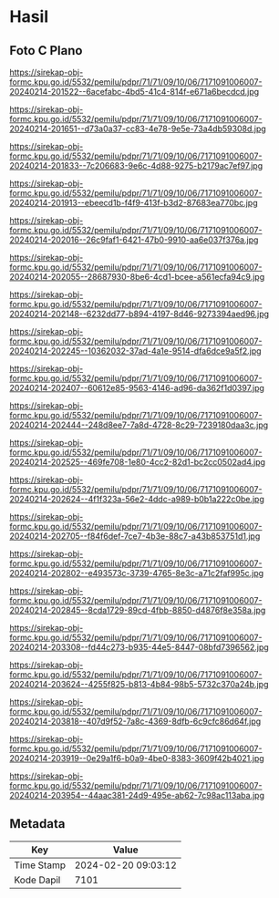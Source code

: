 # Hasil

## Foto C Plano

https://sirekap-obj-formc.kpu.go.id/5532/pemilu/pdpr/71/71/09/10/06/7171091006007-20240214-201522--6acefabc-4bd5-41c4-814f-e671a6becdcd.jpg

https://sirekap-obj-formc.kpu.go.id/5532/pemilu/pdpr/71/71/09/10/06/7171091006007-20240214-201651--d73a0a37-cc83-4e78-9e5e-73a4db59308d.jpg

https://sirekap-obj-formc.kpu.go.id/5532/pemilu/pdpr/71/71/09/10/06/7171091006007-20240214-201833--7c206683-9e6c-4d88-9275-b2179ac7ef97.jpg

https://sirekap-obj-formc.kpu.go.id/5532/pemilu/pdpr/71/71/09/10/06/7171091006007-20240214-201913--ebeecd1b-f4f9-413f-b3d2-87683ea770bc.jpg

https://sirekap-obj-formc.kpu.go.id/5532/pemilu/pdpr/71/71/09/10/06/7171091006007-20240214-202016--26c9faf1-6421-47b0-9910-aa6e037f376a.jpg

https://sirekap-obj-formc.kpu.go.id/5532/pemilu/pdpr/71/71/09/10/06/7171091006007-20240214-202055--28687930-8be6-4cd1-bcee-a561ecfa94c9.jpg

https://sirekap-obj-formc.kpu.go.id/5532/pemilu/pdpr/71/71/09/10/06/7171091006007-20240214-202148--6232dd77-b894-4197-8d46-9273394aed96.jpg

https://sirekap-obj-formc.kpu.go.id/5532/pemilu/pdpr/71/71/09/10/06/7171091006007-20240214-202245--10362032-37ad-4a1e-9514-dfa6dce9a5f2.jpg

https://sirekap-obj-formc.kpu.go.id/5532/pemilu/pdpr/71/71/09/10/06/7171091006007-20240214-202407--60612e85-9563-4146-ad96-da362f1d0397.jpg

https://sirekap-obj-formc.kpu.go.id/5532/pemilu/pdpr/71/71/09/10/06/7171091006007-20240214-202444--248d8ee7-7a8d-4728-8c29-7239180daa3c.jpg

https://sirekap-obj-formc.kpu.go.id/5532/pemilu/pdpr/71/71/09/10/06/7171091006007-20240214-202525--469fe708-1e80-4cc2-82d1-bc2cc0502ad4.jpg

https://sirekap-obj-formc.kpu.go.id/5532/pemilu/pdpr/71/71/09/10/06/7171091006007-20240214-202624--4f1f323a-56e2-4ddc-a989-b0b1a222c0be.jpg

https://sirekap-obj-formc.kpu.go.id/5532/pemilu/pdpr/71/71/09/10/06/7171091006007-20240214-202705--f84f6def-7ce7-4b3e-88c7-a43b853751d1.jpg

https://sirekap-obj-formc.kpu.go.id/5532/pemilu/pdpr/71/71/09/10/06/7171091006007-20240214-202802--e493573c-3739-4765-8e3c-a71c2faf995c.jpg

https://sirekap-obj-formc.kpu.go.id/5532/pemilu/pdpr/71/71/09/10/06/7171091006007-20240214-202845--8cda1729-89cd-4fbb-8850-d4876f8e358a.jpg

https://sirekap-obj-formc.kpu.go.id/5532/pemilu/pdpr/71/71/09/10/06/7171091006007-20240214-203308--fd44c273-b935-44e5-8447-08bfd7396562.jpg

https://sirekap-obj-formc.kpu.go.id/5532/pemilu/pdpr/71/71/09/10/06/7171091006007-20240214-203624--4255f825-b813-4b84-98b5-5732c370a24b.jpg

https://sirekap-obj-formc.kpu.go.id/5532/pemilu/pdpr/71/71/09/10/06/7171091006007-20240214-203818--407d9f52-7a8c-4369-8dfb-6c9cfc86d64f.jpg

https://sirekap-obj-formc.kpu.go.id/5532/pemilu/pdpr/71/71/09/10/06/7171091006007-20240214-203919--0e29a1f6-b0a9-4be0-8383-3609f42b4021.jpg

https://sirekap-obj-formc.kpu.go.id/5532/pemilu/pdpr/71/71/09/10/06/7171091006007-20240214-203954--44aac381-24d9-495e-ab62-7c98ac113aba.jpg


## Metadata

| Key        | Value               |
| ---------- | ------------------- |
| Time Stamp | 2024-02-20 09:03:12 |
| Kode Dapil | 7101                |



